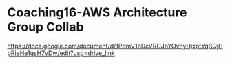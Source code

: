 # Coaching16-AWS Architecture Group Collab
https://docs.google.com/document/d/1PdmV1bDcVRCJoYOvnyHjxptYqSQjHpRieHe1gsH7vDw/edit?usp=drive_link
